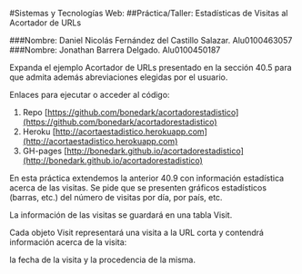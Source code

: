 #Sistemas y Tecnologías Web:
##Práctica/Taller: Estadísticas de Visitas al Acortador de URLs

###Nombre: Daniel Nicolás Fernández del Castillo Salazar. Alu0100463057 
###Nombre: Jonathan Barrera Delgado. Alu0100450187

Expanda el ejemplo Acortador de URLs presentado en la sección 40.5 para que admita además abreviaciones elegidas por el usuario.

Enlaces para ejecutar o acceder al código:

1. Repo [https://github.com/bonedark/acortadorestadistico](https://github.com/bonedark/acortadorestadistico)
2. Heroku [http://acortaestadistico.herokuapp.com](http://acortaestadistico.herokuapp.com)
3. GH-pages [http://bonedark.github.io/acortadorestadistico](http://bonedark.github.io/acortadorestadistico)


En esta práctica extendemos la anterior 40.9 con información estadística acerca de las visitas. Se pide que se presenten gráficos estadísticos (barras, etc.) del número de visitas por día, por país, etc.

La información de las visitas se guardará en una tabla Visit.

Cada objeto Visit representará una visita a la URL corta y contendrá información acerca de la visita:

la fecha de la visita y
la procedencia de la misma.

